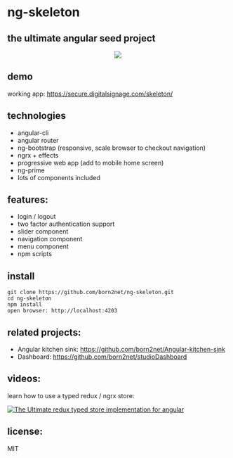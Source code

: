 ng-skeleton
=====================

the ultimate angular seed project   
----------------

<p align="center">  
  <img src="http://www.digitalsignage.com/_images/ngskeleton.png">
</p>

demo
------------
working app: https://secure.digitalsignage.com/skeleton/


technologies
------------
- angular-cli
- angular router
- ng-bootstrap (responsive, scale browser to checkout navigation) 
- ngrx + effects
- progressive web app (add to mobile home screen)
- ng-prime
- lots of components included


features:
----------
- login / logout 
- two factor authentication support
- slider component
- navigation component
- menu component
- npm scripts

install
-----------
```
git clone https://github.com/born2net/ng-skeleton.git
cd ng-skeleton
npm install
open browser: http://localhost:4203
```

related projects:
-----------
- Angular kitchen sink: https://github.com/born2net/Angular-kitchen-sink
- Dashboard: https://github.com/born2net/studioDashboard

videos:
--------
learn how to use a typed redux / ngrx store:

[![The Ultimate redux typed store implementation for angular](http://img.youtube.com/vi/bEkPEnudm7s/0.jpg)](https://www.youtube.com/watch?v=bEkPEnudm7s&feature=youtu.be "The Ultimate redux typed store implementation for angular")


license:
--------
MIT